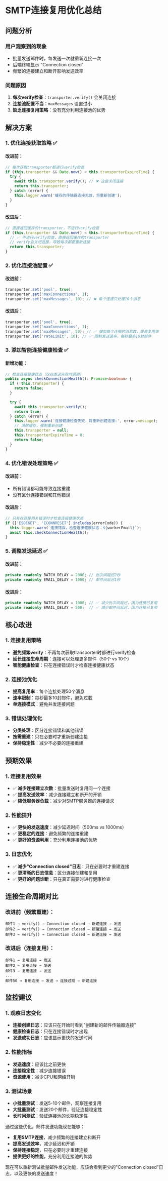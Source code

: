 # SMTP连接复用优化总结

## 问题分析

### 用户观察到的现象
- 批量发送邮件时，每发送一次就重新连接一次
- 后端终端显示 "Connection closed"
- 频繁的连接建立和断开影响发送效率

### 问题原因
1. **每次verify检查**：`transporter.verify()` 会关闭连接
2. **连接池配置不当**：`maxMessages` 设置过小
3. **缺乏连接复用策略**：没有充分利用连接池的优势

## 解决方案

### 1. 优化连接获取策略 ✅

#### 改进前：
```typescript
// 每次获取transporter都进行verify检查
if (this.transporter && Date.now() < this.transporterExpireTime) {
  try {
    await this.transporter.verify(); // ❌ 这会关闭连接
    return this.transporter;
  } catch (error) {
    this.logger.warn('缓存的传输器连接无效，将重新创建');
  }
}
```

#### 改进后：
```typescript
// 直接返回缓存的transporter，不进行verify检查
if (this.transporter && Date.now() < this.transporterExpireTime) {
  // ✅ 不进行verify检查，直接返回缓存的transporter
  // verify会关闭连接，导致每次都要重新连接
  return this.transporter;
}
```

### 2. 优化连接池配置 ✅

#### 改进前：
```typescript
transporter.set('pool', true);
transporter.set('maxConnections', 1);
transporter.set('maxMessages', 10); // ❌ 每个连接只处理10个消息
```

#### 改进后：
```typescript
transporter.set('pool', true);
transporter.set('maxConnections', 1);
transporter.set('maxMessages', 50); // ✅ 增加每个连接的消息数，提高复用率
transporter.set('rateLimit', 10); // ✅ 限制发送速率，每秒最多10封邮件
```

### 3. 添加智能连接健康检查 ✅

#### 新增功能：
```typescript
// 检查连接健康状态（仅在发送失败时调用）
public async checkConnectionHealth(): Promise<boolean> {
  if (!this.transporter) {
    return false;
  }

  try {
    await this.transporter.verify();
    return true;
  } catch (error) {
    this.logger.warn('连接健康检查失败，将重新创建连接:', error.message);
    // 清除缓存，强制重新创建
    this.transporter = null;
    this.transporterExpireTime = 0;
    return false;
  }
}
```

### 4. 优化错误处理策略 ✅

#### 改进前：
- 所有错误都可能导致连接重建
- 没有区分连接错误和其他错误

#### 改进后：
```typescript
// 只有在连接相关错误时才检查连接健康状态
if (['ESOCKET', 'ECONNRESET'].includes(errorCode)) {
  this.logger.warn(`连接错误，检查连接健康状态：${workerEmail}`);
  await this.checkConnectionHealth();
}
```

### 5. 调整发送延迟 ✅

#### 改进前：
```typescript
private readonly BATCH_DELAY = 2000; // 批次间延迟2秒
private readonly EMAIL_DELAY = 1000; // 邮件间延迟1秒
```

#### 改进后：
```typescript
private readonly BATCH_DELAY = 1000; // ✅ 减少批次间延迟，因为连接已复用
private readonly EMAIL_DELAY = 500;  // ✅ 减少邮件间延迟，因为连接已复用
```

## 核心改进

### 1. 连接复用策略
- **避免频繁verify**：不再每次获取transporter时都进行verify检查
- **延长连接生命周期**：连接可以处理更多邮件（50个 vs 10个）
- **智能健康检查**：只在连接错误时才检查连接健康状态

### 2. 连接池优化
- **提高复用率**：每个连接处理50个消息
- **速率限制**：每秒最多10封邮件，避免过载
- **单连接模式**：避免并发连接问题

### 3. 错误处理优化
- **分类处理**：区分连接错误和其他错误
- **按需重建**：只在必要时才重新创建连接
- **保持稳定性**：减少不必要的连接重建

## 预期效果

### 1. 连接复用效果
- ✅ **减少连接建立次数**：批量发送时复用同一个连接
- ✅ **提高发送效率**：减少连接建立和断开的开销
- ✅ **降低服务器负载**：减少对SMTP服务器的连接请求

### 2. 性能提升
- ✅ **更快的发送速度**：减少延迟时间（500ms vs 1000ms）
- ✅ **更稳定的连接**：避免频繁的连接重建
- ✅ **更好的资源利用**：充分利用连接池的优势

### 3. 日志优化
- ✅ **减少"Connection closed"日志**：只在必要时才重建连接
- ✅ **更清晰的日志信息**：区分连接创建和复用
- ✅ **更好的问题诊断**：只在真正需要时进行健康检查

## 连接生命周期对比

### 改进前（频繁重建）：
```
邮件1 → verify() → Connection closed → 新建连接 → 发送
邮件2 → verify() → Connection closed → 新建连接 → 发送
邮件3 → verify() → Connection closed → 新建连接 → 发送
```

### 改进后（连接复用）：
```
邮件1 → 复用连接 → 发送
邮件2 → 复用连接 → 发送
邮件3 → 复用连接 → 发送
...
邮件50 → 复用连接 → 发送 → 连接过期 → 新建连接
```

## 监控建议

### 1. 观察日志变化
- **连接创建日志**：应该只在开始时看到"创建新的邮件传输器连接"
- **健康检查日志**：只在连接错误时才出现
- **发送成功日志**：应该显示更快的发送时间

### 2. 性能指标
- **发送速度**：应该比之前更快
- **连接稳定性**：减少连接错误
- **资源使用**：减少CPU和网络开销

### 3. 测试场景
- **小批量测试**：发送5-10个邮件，观察连接复用
- **大批量测试**：发送20个邮件，验证连接稳定性
- **长时间测试**：验证连接池的长期稳定性

通过这些优化，邮件发送功能现在能够：
- **复用SMTP连接**，减少频繁的连接建立和断开
- **提高发送效率**，减少延迟和开销
- **保持连接稳定**，只在必要时才重建连接
- **提供更好的性能**，充分利用连接池的优势

现在可以重新测试批量邮件发送功能，应该会看到更少的"Connection closed"日志，以及更快的发送速度！
